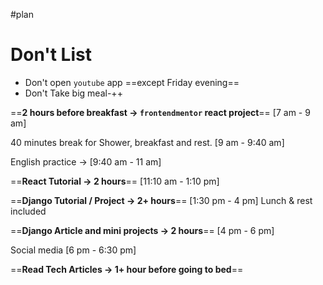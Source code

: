 #plan

# Don't List
* Don't open `youtube` app ==except Friday evening==
* Don't Take big meal-++


==**2 hours before breakfast -> `frontendmentor` react project**==
[7 am - 9 am]

40 minutes break for Shower, breakfast and rest.
[9 am - 9:40 am]

English practice -> [9:40 am - 11 am]

==**React Tutorial -> 2 hours**==
[11:10 am - 1:10 pm]

==**Django Tutorial / Project -> 2+ hours**==
[1:30 pm - 4 pm] Lunch & rest included

==**Django Article and mini projects -> 2 hours**==
[4 pm - 6 pm]

Social media
[6 pm - 6:30 pm]

==**Read Tech Articles -> 1+ hour before going to bed**==






